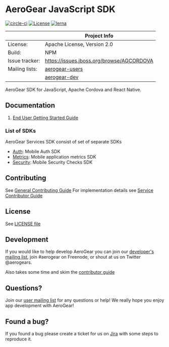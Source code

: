 # AeroGear JavaScript SDK

[![circle-ci](https://img.shields.io/circleci/project/github/aerogear/aerogear-js-sdk/master.svg)](https://circleci.com/gh/aerogear/aerogear-js-sdk)
[![License](https://img.shields.io/badge/-Apache%202.0-blue.svg)](https://opensource.org/s/Apache-2.0)
[![lerna](https://img.shields.io/badge/maintained%20with-lerna-cc00ff.svg)](https://lernajs.io/)

|                 | Project Info                                                     |
| --------------- | ---------------------------------------------------------------- |
| License:        | Apache License, Version 2.0                                      |
| Build:          | NPM                                                              |
| Issue tracker:  | https://issues.jboss.org/browse/AGCORDOVA                        |
| Mailing lists:  | [aerogear-users](http://aerogear-users.1116366.n5.nabble.com/)   |
|                 | [aerogear-dev](https://groups.google.com/forum/#!forum/aerogear) |

AeroGear SDK for JavaScript, Apache Cordova and React Native.

## Documentation

1. [End User Getting Started Guide](./docs/getting-started.adoc)


### List of SDKs

AeroGear Services SDK consist of set of separate SDKs

- [Auth](./docs/auth/README.adoc): Mobile Auth SDK
- [Metrics](./docs/metrics/metrics.adoc): Mobile application metrics SDK
- [Security](./docs/security/security.adoc): Mobile Security Checks SDK

## Contributing

See [General Contributing Guide](./CONTRIBUTING.md)
For implementation details see [Service Contributor Guide](./docs/contrib/contributing-guide.adoc)

## License

 See [LICENSE file](./LICENSE)


## Development

If you would like to help develop AeroGear you can join our [developer's mailing list](https://groups.google.com/forum/#!forum/aerogear), join #aerogear on Freenode, or shout at us on Twitter @aerogears.

Also takes some time and skim the [contributor guide](CONTRIBUTING.md)

## Questions?

Join our [user mailing list](https://groups.google.com/forum/#!forum/aerogear) for any questions or help! We really hope you enjoy app development with AeroGear!

## Found a bug?

If you found a bug please create a ticket for us on [Jira](https://issues.jboss.org/browse/AGJS) with some steps to reproduce it.
